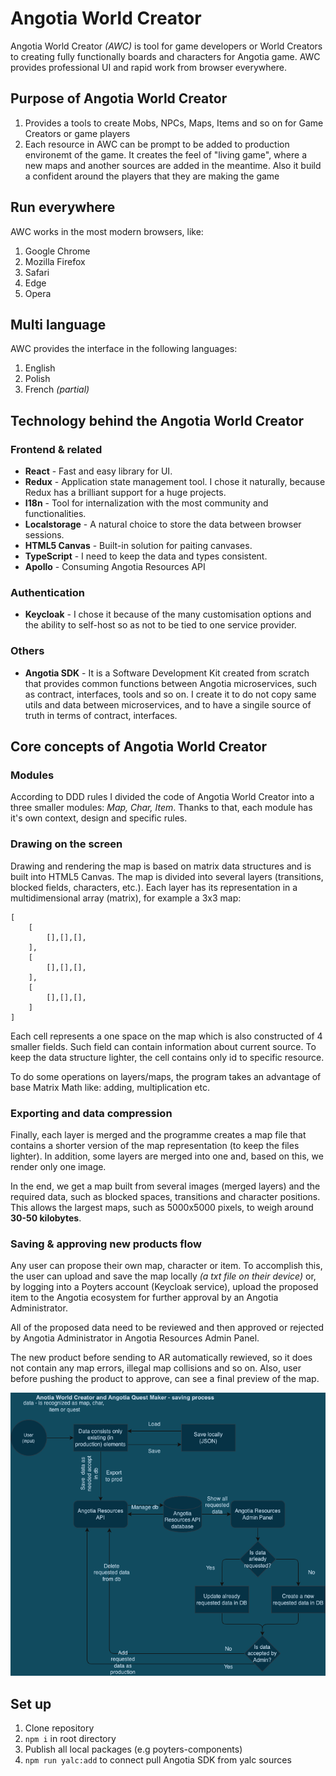 # Angotia World Creator

Angotia World Creator *(AWC)* is tool for game developers or World Creators to creating fully functionally boards and characters for Angotia game. AWC provides professional UI and rapid work from browser everywhere. 

## Purpose of Angotia World Creator
1. Provides a tools to create Mobs, NPCs, Maps, Items and so on for Game Creators or game players
2. Each resource in AWC can be prompt to be added to production environemt of the game. It creates the feel of "living game", where a new maps and another sources are added in the meantime. Also it build a confident around the players that they are making the game

## Run everywhere
AWC works in the most modern browsers, like:
1. Google Chrome
2. Mozilla Firefox
3. Safari
4. Edge
5. Opera

## Multi language
AWC provides the interface in the following languages:
1. English
2. Polish
3. French *(partial)*


## Technology behind the Angotia World Creator
### Frontend & related
- **React** - Fast and easy library for UI.
- **Redux** - Application state management tool. I chose it naturally, because Redux has a brilliant support for a huge projects.
- **I18n** - Tool for internalization with the most community and functionalities.
- **Localstorage** - A natural choice to store the data between browser sessions.
- **HTML5 Canvas** - Built-in solution for paiting canvases.
- **TypeScript** - I need to keep the data and types consistent.
- **Apollo** - Consuming Angotia Resources API

### Authentication
- **Keycloak** - I chose it because of the many customisation options and the ability to self-host so as not to be tied to one service provider.

### Others
- **Angotia SDK** - It is a Software Development Kit created from scratch that provides common functions between Angotia microservices, such as contract, interfaces, tools and so on. I create it to do not copy same utils and data between microservices, and to have a singile source of truth in terms of contract, interfaces.

## Core concepts of Angotia World Creator

### Modules
According to DDD rules I divided the code of Angotia World Creator into a three smaller modules: *Map, Char, Item*. Thanks to that, each module has it's own context, design and specific rules.

### Drawing on the screen
Drawing and rendering the map is based on matrix data structures and is built into HTML5 Canvas. The map is divided into several layers (transitions, blocked fields, characters, etc.). Each layer has its representation in a multidimensional array (matrix), for example a 3x3 map:

```
[
    [
        [],[],[],
    ],
    [
        [],[],[],
    ],
    [
        [],[],[],
    ]
]
```

Each cell represents a one space on the map which is also constructed of 4 smaller fields. Such field can contain information about current source. To keep the data structure lighter, the cell contains only id to specific resource.

To do some operations on layers/maps, the program takes an advantage of base Matrix Math like: adding, multiplication etc.

### Exporting and data compression
Finally, each layer is merged and the programme creates a map file that contains a shorter version of the map representation (to keep the files lighter). In addition, some layers are merged into one and, based on this, we render only one image.

In the end, we get a map built from several images (merged layers) and the required data, such as blocked spaces, transitions and character positions. This allows the largest maps, such as 5000x5000 pixels, to weigh around **30-50 kilobytes**.

### Saving & approving new products flow
Any user can propose their own map, character or item. To accomplish this, the user can upload and save the map locally *(a txt file on their device)* or, by logging into a Poyters account (Keycloak service), upload the proposed item to the Angotia ecosystem for further approval by an Angotia Administrator.

All of the proposed data need to be reviewed and then approved or rejected by Angotia Administrator in Angotia Resources Admin Panel.

The new product before sending to AR automatically rewieved, so it does not contain any map errors, illegal map collisions and so on. Also, user before pushing the product to approve, can see a final preview of the map.

![alt text](./docs/images/AWC-and-AQM-saving-process.png)


## Set up
1. Clone repository
2. `npm i` in root directory
3. Publish all local packages (e.g poyters-components)
4. `npm run yalc:add` to connect pull Angotia SDK from yalc sources


